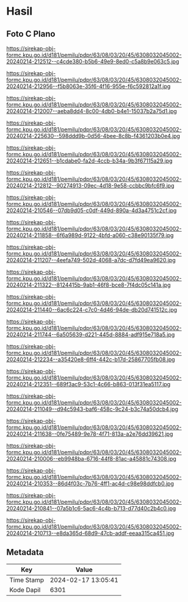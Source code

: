 # Hasil

## Foto C Plano

https://sirekap-obj-formc.kpu.go.id/d181/pemilu/pdpr/63/08/03/20/45/6308032045002-20240214-212512--c4cde380-b5b6-49e9-8ed0-c5a8b9e063c5.jpg

https://sirekap-obj-formc.kpu.go.id/d181/pemilu/pdpr/63/08/03/20/45/6308032045002-20240214-212956--f5b8063e-35f6-4f16-955e-f6c592812a1f.jpg

https://sirekap-obj-formc.kpu.go.id/d181/pemilu/pdpr/63/08/03/20/45/6308032045002-20240214-212007--aeba8dd4-8c00-4db0-b4e1-15037b2a75d1.jpg

https://sirekap-obj-formc.kpu.go.id/d181/pemilu/pdpr/63/08/03/20/45/6308032045002-20240214-225630--598ddd9b-0d56-4bee-8c8b-f4361203b0e4.jpg

https://sirekap-obj-formc.kpu.go.id/d181/pemilu/pdpr/63/08/03/20/45/6308032045002-20240214-212651--b1cdabe0-fa2d-4ccb-b34a-9b3f67115a29.jpg

https://sirekap-obj-formc.kpu.go.id/d181/pemilu/pdpr/63/08/03/20/45/6308032045002-20240214-212812--90274913-09ec-4d18-9e58-ccbbc9bfc6f9.jpg

https://sirekap-obj-formc.kpu.go.id/d181/pemilu/pdpr/63/08/03/20/45/6308032045002-20240214-210546--07db9d05-c0df-449d-890a-4d3a4751c2cf.jpg

https://sirekap-obj-formc.kpu.go.id/d181/pemilu/pdpr/63/08/03/20/45/6308032045002-20240214-211858--6f6a989d-9122-4bfd-a060-c38e90135f79.jpg

https://sirekap-obj-formc.kpu.go.id/d181/pemilu/pdpr/63/08/03/20/45/6308032045002-20240214-211207--4eefa749-502d-4068-a7dc-d7fd49ea9620.jpg

https://sirekap-obj-formc.kpu.go.id/d181/pemilu/pdpr/63/08/03/20/45/6308032045002-20240214-211322--8124415b-9ab1-46f8-bce8-7f4dc05c141a.jpg

https://sirekap-obj-formc.kpu.go.id/d181/pemilu/pdpr/63/08/03/20/45/6308032045002-20240214-211440--6ac6c224-c7c0-4d46-94de-db20d741512c.jpg

https://sirekap-obj-formc.kpu.go.id/d181/pemilu/pdpr/63/08/03/20/45/6308032045002-20240214-211744--6a505639-d221-445d-8884-adf915e718a5.jpg

https://sirekap-obj-formc.kpu.go.id/d181/pemilu/pdpr/63/08/03/20/45/6308032045002-20240214-212234--a35420e8-6ff4-442c-b17d-25867705fb08.jpg

https://sirekap-obj-formc.kpu.go.id/d181/pemilu/pdpr/63/08/03/20/45/6308032045002-20240214-212351--689f3ac9-53c1-4c66-b863-013f31ea5117.jpg

https://sirekap-obj-formc.kpu.go.id/d181/pemilu/pdpr/63/08/03/20/45/6308032045002-20240214-211049--d94c5943-baf6-458c-9c24-b3c74a50dcb4.jpg

https://sirekap-obj-formc.kpu.go.id/d181/pemilu/pdpr/63/08/03/20/45/6308032045002-20240214-211638--0fe75489-9e78-4f71-813a-a2e76dd39621.jpg

https://sirekap-obj-formc.kpu.go.id/d181/pemilu/pdpr/63/08/03/20/45/6308032045002-20240214-210006--eb9948ba-6716-44f8-81ac-a45881c74308.jpg

https://sirekap-obj-formc.kpu.go.id/d181/pemilu/pdpr/63/08/03/20/45/6308032045002-20240214-210353--86d4f03c-7b76-4ff1-ac4d-c98e98ddfcb0.jpg

https://sirekap-obj-formc.kpu.go.id/d181/pemilu/pdpr/63/08/03/20/45/6308032045002-20240214-210841--07a5b1c6-5ac6-4c4b-b713-d77d40c2b4c0.jpg

https://sirekap-obj-formc.kpu.go.id/d181/pemilu/pdpr/63/08/03/20/45/6308032045002-20240214-210713--e8da365d-68d9-47cb-addf-eeaa315ca451.jpg


## Metadata

| Key        | Value               |
| ---------- | ------------------- |
| Time Stamp | 2024-02-17 13:05:41 |
| Kode Dapil | 6301                |



